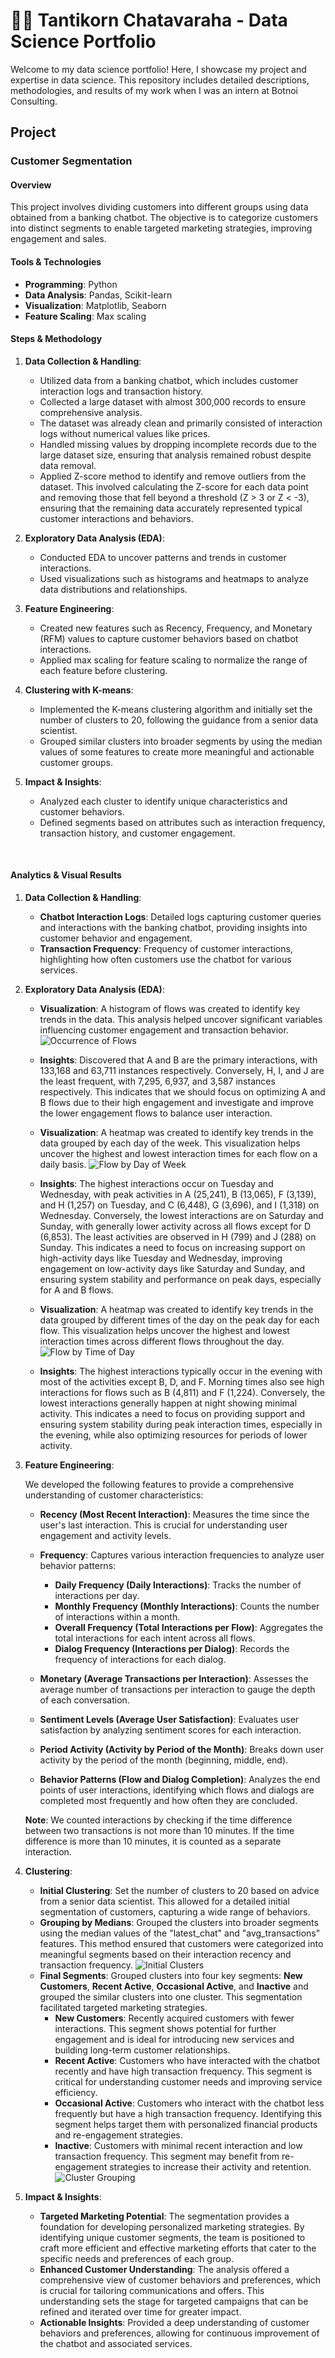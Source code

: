 # 🧑‍💼 Tantikorn Chatavaraha - Data Science Portfolio

Welcome to my data science portfolio! Here, I showcase my project and expertise in data science. This repository includes detailed descriptions, methodologies, and results of my work when I was an intern at Botnoi Consulting.

## **Project**

### **Customer Segmentation**

#### **Overview**
This project involves dividing customers into different groups using data obtained from a banking chatbot. The objective is to categorize customers into distinct segments to enable targeted marketing strategies, improving engagement and sales.

#### **Tools & Technologies**
- **Programming**: Python
- **Data Analysis**: Pandas, Scikit-learn
- **Visualization**: Matplotlib, Seaborn
- **Feature Scaling**: Max scaling

#### **Steps & Methodology**
1. **Data Collection & Handling**:
   - Utilized data from a banking chatbot, which includes customer interaction logs and transaction history.
   - Collected a large dataset with almost 300,000 records to ensure comprehensive analysis.
   - The dataset was already clean and primarily consisted of interaction logs without numerical values like prices.
   - Handled missing values by dropping incomplete records due to the large dataset size, ensuring that analysis remained robust despite data removal.
   - Applied Z-score method to identify and remove outliers from the dataset. This involved calculating the Z-score for each data point and removing those that fell beyond a threshold (Z > 3 or Z < -3), ensuring that the remaining data accurately represented typical customer interactions and behaviors.

2. **Exploratory Data Analysis (EDA)**:
   - Conducted EDA to uncover patterns and trends in customer interactions.
   - Used visualizations such as histograms and heatmaps to analyze data distributions and relationships.

3. **Feature Engineering**:
   - Created new features such as Recency, Frequency, and Monetary (RFM) values to capture customer behaviors based on chatbot interactions.
   - Applied max scaling for feature scaling to normalize the range of each feature before clustering.

4. **Clustering with K-means**:
   - Implemented the K-means clustering algorithm and initially set the number of clusters to 20, following the guidance from a senior data scientist.
   - Grouped similar clusters into broader segments by using the median values of some features to create more meaningful and actionable customer groups.

5. **Impact & Insights**:
   - Analyzed each cluster to identify unique characteristics and customer behaviors.
   - Defined segments based on attributes such as interaction frequency, transaction history, and customer engagement.

<br>

#### **Analytics & Visual Results**

1. **Data Collection & Handling**:
   - **Chatbot Interaction Logs**: Detailed logs capturing customer queries and interactions with the banking chatbot, providing insights into customer behavior and engagement.
   - **Transaction Frequency**: Frequency of customer interactions, highlighting how often customers use the chatbot for various services.

2. **Exploratory Data Analysis (EDA)**:
   - **Visualization**: A histogram of flows was created to identify key trends in the data. This analysis helped uncover significant variables influencing customer engagement and transaction behavior.
   ![Occurrence of Flows](./assets/images/occurrence_of_flows.png)
   - **Insights**: Discovered that A and B are the primary interactions, with 133,168 and 63,711 instances respectively. Conversely, H, I, and J are the least frequent, with 7,295, 6,937, and 3,587 instances respectively. This indicates that we should focus on optimizing A and B flows due to their high engagement and investigate and improve the lower engagement flows to balance user interaction.

   - **Visualization**: A heatmap was created to identify key trends in the data grouped by each day of the week. This visualization helps uncover the highest and lowest interaction times for each flow on a daily basis.
   ![Flow by Day of Week](./assets/images/heatmap_flow_day_of_week.png)
   - **Insights**: The highest interactions occur on Tuesday and Wednesday, with peak activities in A (25,241), B (13,065), F (3,139), and H (1,257) on Tuesday, and C (6,448), G (3,696), and I (1,318) on Wednesday. Conversely, the lowest interactions are on Saturday and Sunday, with generally lower activity across all flows except for D (6,853). The least activities are observed in H (799) and J (288) on Sunday. This indicates a need to focus on increasing support on high-activity days like Tuesday and Wednesday, improving engagement on low-activity days like Saturday and Sunday, and ensuring system stability and performance on peak days, especially for A and B flows.

   - **Visualization**: A heatmap was created to identify key trends in the data grouped by different times of the day on the peak day for each flow. This visualization helps uncover the highest and lowest interaction times across different flows throughout the day.
   ![Flow by Time of Day](./assets/images/heatmap_flow_time_of_day.png)
   - **Insights**: The highest interactions typically occur in the evening with most of the activities except B, D, and F. Morning times also see high interactions for flows such as B (4,811) and F (1,224). Conversely, the lowest interactions generally happen at night showing minimal activity. This indicates a need to focus on providing support and ensuring system stability during peak interaction times, especially in the evening, while also optimizing resources for periods of lower activity.

3. **Feature Engineering**:

   We developed the following features to provide a comprehensive understanding of customer characteristics:
    - **Recency (Most Recent Interaction)**: Measures the time since the user's last interaction. This is crucial for understanding user engagement and activity levels.

   - **Frequency**: Captures various interaction frequencies to analyze user behavior patterns:
      - **Daily Frequency (Daily Interactions)**: Tracks the number of interactions per day.
      - **Monthly Frequency (Monthly Interactions)**: Counts the number of interactions within a month.
      - **Overall Frequency (Total Interactions per Flow)**: Aggregates the total interactions for each intent across all flows.
      - **Dialog Frequency (Interactions per Dialog)**: Records the frequency of interactions for each dialog.

   - **Monetary (Average Transactions per Interaction)**: Assesses the average number of transactions per interaction to gauge the depth of each conversation.

   - **Sentiment Levels (Average User Satisfaction)**: Evaluates user satisfaction by analyzing sentiment scores for each interaction.

   - **Period Activity (Activity by Period of the Month)**: Breaks down user activity by the period of the month (beginning, middle, end).

   - **Behavior Patterns (Flow and Dialog Completion)**: Analyzes the end points of user interactions, identifying which flows and dialogs are completed most frequently and how often they are concluded.

   **Note**: We counted interactions by checking if the time difference between two transactions is not more than 10 minutes. If the time difference is more than 10 minutes, it is counted as a separate interaction.


4. **Clustering**:
   - **Initial Clustering**: Set the number of clusters to 20 based on advice from a senior data scientist. This allowed for a detailed initial segmentation of customers, capturing a wide range of behaviors.
   - **Grouping by Medians**: Grouped the clusters into broader segments using the median values of the "latest_chat" and "avg_transactions" features. This method ensured that customers were categorized into meaningful segments based on their interaction recency and transaction frequency.
   ![Initial Clusters](./assets/images/clustering.png)
   - **Final Segments**: Grouped clusters into four key segments: **New Customers**, **Recent Active**, **Occasional Active**, and **Inactive** and grouped the similar clusters into one cluster. This segmentation facilitated targeted marketing strategies.
      - **New Customers**: Recently acquired customers with fewer interactions. This segment shows potential for further engagement and is ideal for introducing new services and building long-term customer relationships.
      - **Recent Active**: Customers who have interacted with the chatbot recently and have high transaction frequency. This segment is critical for understanding customer needs and improving service efficiency.
      - **Occasional Active**: Customers who interact with the chatbot less frequently but have a high transaction frequency. Identifying this segment helps target them with personalized financial products and re-engagement strategies.
      - **Inactive**: Customers with minimal recent interaction and low transaction frequency. This segment may benefit from re-engagement strategies to increase their activity and retention.
   ![Cluster Grouping](./assets/images/clustered.png)

5. **Impact & Insights**:
   - **Targeted Marketing Potential**: The segmentation provides a foundation for developing personalized marketing strategies. By identifying unique customer segments, the team is positioned to craft more efficient and effective marketing efforts that cater to the specific needs and preferences of each group.
   - **Enhanced Customer Understanding**: The analysis offered a comprehensive view of customer behaviors and preferences, which is crucial for tailoring communications and offers. This understanding sets the stage for targeted campaigns that can be refined and iterated over time for greater impact.
   - **Actionable Insights**: Provided a deep understanding of customer behaviors and preferences, allowing for continuous improvement of the chatbot and associated services.
